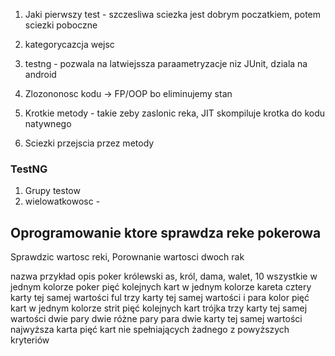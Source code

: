 1. Jaki pierwszy test - szczesliwa sciezka jest dobrym poczatkiem, potem sciezki poboczne
2. kategorycazcja wejsc
3. testng - pozwala na latwiejssza paraametryzacje niz JUnit, dziala na android

1. Zlozononosc kodu -> FP/OOP bo eliminujemy stan
2. Krotkie metody - takie zeby zaslonic reka, JIT skompiluje krotka do kodu natywnego
3. Sciezki przejscia przez metody

### TestNG
1. Grupy testow
2. wielowatkowosc - 

## Oprogramowanie ktore sprawdza reke pokerowa

Sprawdzic wartosc reki,
Porownanie wartosci dwoch rak


nazwa	przykład	opis
poker królewski
	as, król, dama, walet, 10 wszystkie w jednym kolorze
poker		pięć kolejnych kart w jednym kolorze
kareta 
	cztery karty tej samej wartości
ful		trzy karty tej samej wartości i para
kolor		pięć kart w jednym kolorze
strit
	pięć kolejnych kart
trójka		trzy karty tej samej wartości
dwie pary
	dwie różne pary 
para 
	dwie karty tej samej wartości 
najwyższa karta 
	pięć kart nie spełniających żadnego z powyższych kryteriów
